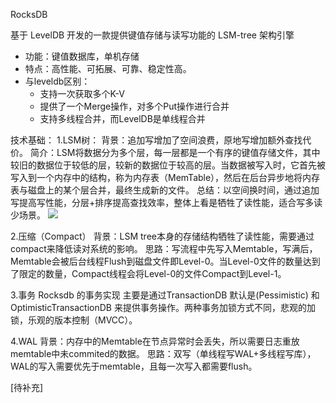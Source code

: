 RocksDB

基于 LevelDB 开发的一款提供键值存储与读写功能的 LSM-tree 架构引擎
- 功能：键值数据库，单机存储
- 特点：高性能、可拓展、可靠、稳定性高。
- 与leveldb区别：
    - 支持一次获取多个K-V
    - 提供了一个Merge操作，对多个Put操作进行合并
    - 支持多线程合并，而LevelDB是单线程合并

技术基础：
1.LSM树：
背景：追加写增加了空间浪费，原地写增加额外查找代价。
简介：LSM将数据分为多个层，每一层都是一个有序的键值存储文件，其中较旧的数据位于较低的层，较新的数据位于较高的层。当数据被写入时，它首先被写入到一个内存中的结构，称为内存表（MemTable），然后在后台异步地将内存表与磁盘上的某个层合并，最终生成新的文件。
总结：以空间换时间，通过追加写提高写性能，分层+排序提高查找效率，整体上看是牺牲了读性能，适合写多读少场景。
![](/Distributed-Studies//笔记/rocksdb/image/lsm.png) 

2.压缩（Compact）
背景：LSM tree本身的存储结构牺牲了读性能，需要通过compact来降低读对系统的影响。
思路：写流程中先写入Memtable，写满后，Memtable会被后台线程Flush到磁盘文件即Level-0。当Level-0文件的数量达到了限定的数量，Compact线程会将Level-0的文件Compact到Level-1。

3.事务
Rocksdb 的事务实现 主要是通过TransactionDB 默认是(Pessimistic) 和 OptimisticTransactionDB 来提供事务操作。两种事务加锁方式不同，悲观的加锁，乐观的版本控制（MVCC）。

4.WAL
背景：内存中的Memtable在节点异常时会丢失，所以需要日志重放memtable中未commited的数据。
思路：双写（单线程写WAL+多线程写库），WAL的写入需要优先于memtable，且每一次写入都需要flush。

[待补充]
